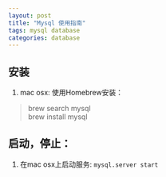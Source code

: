 ```yaml
---
layout: post
title: "Mysql 使用指南"
tags: mysql database
categories: database
---
```


## 安装  
1. mac osx: 使用Homebrew安装：  
>brew search mysql  
>brew install mysql  

## 启动，停止：  
1. 在mac osx上启动服务: `mysql.server start`  
